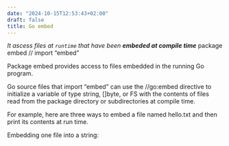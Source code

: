 ```yaml
---
date: "2024-10-15T12:53:43+02:00"
draft: false
title: Go embed
---
```


*It ascess files at `runtime` that have been **embeded at compile
time*** package embed // import “embed”

Package embed provides access to files embedded in the running Go
program.

Go source files that import “embed” can use the //go:embed directive to
initialize a variable of type string, \[\]byte, or FS with the contents
of files read from the package directory or subdirectories at compile
time.

For example, here are three ways to embed a file named hello.txt and
then print its contents at run time.

Embedding one file into a string:
